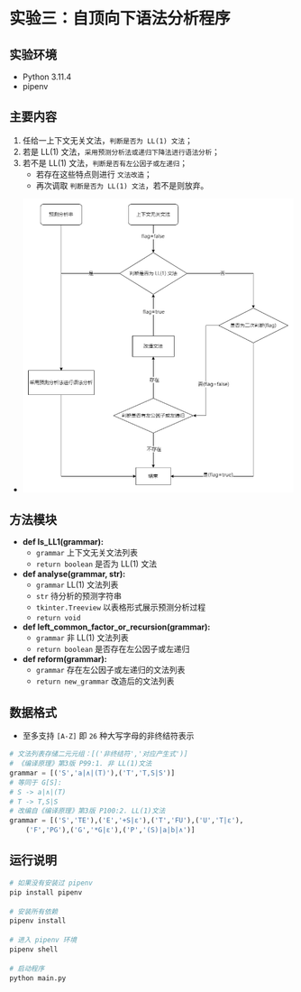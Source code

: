 # 实验三：自顶向下语法分析程序

## 实验环境

- Python 3.11.4
- pipenv

## 主要内容

1. 任给一上下文无关文法，`判断是否为 LL(1) 文法`；
2. 若是 LL(1) 文法，`采用预测分析法或递归下降法进行语法分析`；
3. 若不是 LL(1) 文法，`判断是否有左公因子或左递归`；
   - 若存在这些特点则进行 `文法改造`；
   - 再次调取 `判断是否为 LL(1) 文法`，若不是则放弃。
- ![](misc/FlowChart.png)

## 方法模块

- **def Is_LL1(grammar):**
  - `grammar` 上下文无关文法列表
  - `return boolean` 是否为 LL(1) 文法
- **def analyse(grammar, str):**
  - `grammar` LL(1) 文法列表
  - `str` 待分析的预测字符串
  - `tkinter.Treeview` 以表格形式展示预测分析过程
  - `return void`
- **def left_common_factor_or_recursion(grammar):**
  - `grammar` 非 LL(1) 文法列表
  - `return boolean` 是否存在左公因子或左递归
- **def reform(grammar):**
  - `grammar` 存在左公因子或左递归的文法列表
  - `return new_grammar` 改造后的文法列表

## 数据格式

- 至多支持 `[A-Z]` 即 `26` 种大写字母的非终结符表示

```python
# 文法列表存储二元元组：[('非终结符','对应产生式')]
# 《编译原理》第3版 P99:1. 非 LL(1)文法
grammar = [('S','a|∧|(T)'),('T','T,S|S')]
# 等同于 G[S]:
# S -> a|∧|(T) 
# T -> T,S|S
# 改编自《编译原理》第3版 P100:2. LL(1)文法
grammar = [('S','TE'),('E','+S|ε'),('T','FU'),('U','T|ε'),
    ('F','PG'),('G','*G|ε'),('P','(S)|a|b|∧')]
```

## 运行说明

```python
# 如果没有安装过 pipenv
pip install pipenv

# 安装所有依赖
pipenv install

# 进入 pipenv 环境
pipenv shell

# 启动程序
python main.py
```